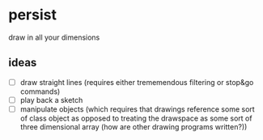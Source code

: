 persist
=======

draw in all your dimensions

ideas
-----
- [ ] draw straight lines (requires either trememendous filtering or stop&go commands)
- [ ] play back a sketch
- [ ] manipulate objects (which requires that drawings reference some sort of class object as opposed to treating the drawspace as some sort of three dimensional array (how are other drawing programs written?))
